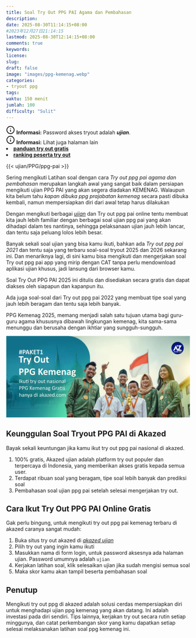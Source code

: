 ```yaml
---
title: Soal Try Out PPG PAI Agama dan Pembahasan
description: 
date: 2025-08-30T11:14:15+08:00 
#2023年12月27日21:14:15
lastmod: 2025-08-30T12:14:15+08:00 
comments: true
keywords: 
license: 
slug: 
draft: false
image: "images/ppg-kemenag.webp"
categories:
- tryout ppg
tags:
waktu: 150 menit
jumlah: 100
difficulty: "Sulit"
---
```



<div class="alert alert-info">
  <svg xmlns="http://www.w3.org/2000/svg" width="24" height="24" viewBox="0 0 24 24" fill="none" stroke="currentColor" stroke-width="2" stroke-linecap="round" stroke-linejoin="round" class="feather feather-info"><circle cx="12" cy="12" r="10"></circle><line x1="12" y1="16" x2="12" y2="12"></line>    <line x1="12" y1="8" x2="12.01" y2="8"></line>  </svg>
  <span><strong>Informasi:</strong> Password akses tryout adalah <b><i>ujian</b></i>.</span>
</div>
<div class="alert alert-info">
  <svg xmlns="http://www.w3.org/2000/svg" width="24" height="24" viewBox="0 0 24 24" fill="none" stroke="currentColor" stroke-width="2" stroke-linecap="round" stroke-linejoin="round" class="feather feather-info"><circle cx="12" cy="12" r="10"></circle><line x1="12" y1="16" x2="12" y2="12"></line>    <line x1="12" y1="8" x2="12.01" y2="8"></line>  </svg>
  <span><strong>Informasi:</strong> Lihat juga halaman lain<b> <li><a href="/ujian/cara-ikut-tryout-online-gratis">panduan try out gratis</a></li></b> <b><li><a href="/ujian/ranking-peserta-tryout">ranking peserta try out</a></li></b></span>
</div>



{{< ujian/PPG/ppg-pai >}}

Sering mengikuti Latihan soal dengan cara *Try out ppg pai agama dan pembahasan* merupakan langkah awal yang sangat baik dalam persiapan mengikuti ujian PPG PAI yang akan segera diadakan KEMENAG. Walaupun kita belum tahu *kapan dibuka ppg prajabatan kemenag* secara pasti dibuka kembali, namun mempersiapkan diri dari awal tetap harus dilakukan

Dengan mengikuti berbagai *[ujian](/ujian/)* dan Try out ppg pai online tentu membuat kita jauh lebih familiar dengan berbagai soal ujian ppg pai yang akan dihadapi dalam tes nantinya, sehingga pelaksanaan ujian jauh lebih lancar, dan tentu saja peluang lolos lebih besar.

Banyak sekali soal ujian yang bisa kamu ikuti, bahkan ada *Try out ppg pai 2021* dan tentu saja yang terbaru soal-soal tryout 2025 dan 2026 sekarang ini. Dan menariknya lagi, di sini kamu bisa mengikuti dan mengerjakan soal Try out ppg pai app yang mirip dengan CAT tanpa perlu mendownload aplikasi ujian khusus, jadi lansung dari browser kamu.

Soal Try Out PPG PAI 2025 ini ditulis dan disediakan secara gratis dan dapat diakses oleh siapapun dan kapanpun itu.

Ada juga soal-soal dari Try out ppg pai 2022 yang membuat tipe soal yang jauh lebih beragam dan tentu saja lebih banyak.

PPG Kemenag 2025, memang menjadi salah satu tujuan utama bagi guru-guru agama khususnya dibawah lingkungan kemenag, kita sama-sama menunggu dan berusaha dengan ikhtiar yang sungguh-sungguh.

![kapan jadwal ppg prajab daljab kemenag](images/ppg-kemenag.webp)

## Keunggulan Soal Tryout PPG PAI di Akazed
Bayak sekali keuntungan jika kamu ikut try out ppg pai nasional di akazed.
1. 100% gratis, Akazed ujian adalah platform try out populer dan terpercaya di Indonesia, yang memberikan akses gratis kepada semua user.
2. Terdapat ribuan soal yang beragam, tipe soal lebih banyak dan prediksi soal
3. Pembahasan soal ujian ppg pai setelah selesai mengerjakan try out.

## Cara Ikut Try Out PPG PAI Online Gratis
Gak perlu bingung, untuk mengikuti try out ppg pai kemenag terbaru di akazed caranya sangat mudah:
1. Buka situs try out akazed di *[akazed ujian](/ujian/)*
2. Pilih try out yang ingin kamu ikuti
3. Masukkan nama di form login, untuk password aksesnya ada halaman ujian. Password umumnya adalah `ujian`
4. Kerjakan latihan soal, klik selesaikan ujian jika sudah mengisi semua soal
5. Maka skor kamu akan tampil beserta pembahasan soal

## Penutup
Mengikuti try out ppg di akazed adalah solusi cerdas mempersiapkan diri untuk menghadapi ujian ppg kemenag yang akan datang. Ini adalah investasi pada diri sendiri. Tips lainnya, kerjakan try out secara rutin setiap minggunya, dan catat perkembangan skor yang kamu dapatkan setiap selesai melaksanakan latihan soal ppg kemenag ini. 